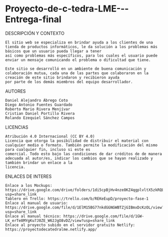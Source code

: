 # Proyecto-de-c-tedra-LME---Entrega-final

DESCRIPCIÓN Y CONTEXTO
	
	El sitio web se especializa en brindar ayuda a los clientes de una tienda de productos informáticos, le da solución a los problemas más básicos que un usuario pueda llegar a tener
	así como problemas más específicos, para los cuales el usuario puede enviar un mensaje comunicando el problema o dificultad que tiene. 
	
	Este sitio se desarrolló en un ambiente de buena comunicación y colaboración mutua, cada una de las partes que colaboraron en la creación de este sitio brindaron y recibieron ayuda
	por parte de los demás miembros del equipo desarrollador.

AUTORES

	Daniel Alejandro Ábrego Coto 
	Diego Antonio Fuentes Guardado 
	Roberto Mario Rivera Menjívar 
	Cristian Daniel Portillo Rivera
	Rolando Ezequiel Sánchez Campos

LICENCIAS

	Atribución 4.0 Internacional (CC BY 4.0)
	Licencia que otorga la posibilidad de distribuir el material con cualquier medio o formato. También permite la modificación del mismo para cualquier fin, incluso si este es 
	comercial. Todo esto bajo las condiciones de dar créditos de de manera adecuada al autor/es, indicar los cambios que se hayan realizado y también brindar un enlace a la 
	licencia.

ENLACES DE INTERES

	Enlace a los Mockups: https://drive.google.com/drive/folders/1di5cpBjHv4nze8KZ4qgplvltX5zkRQLT?usp=share_link
	Tablero en Trello: https://trello.com/b/REKeEupD/proyecto-fase-1
	Enlace al manual de usuario: https://drive.google.com/file/d/1ElM15BG77nkdGGNGWBTZjGIBmxDcKzOL/view?usp=share_link 
	Enlace al manual técnico: https://drive.google.com/file/d/1GW-LK_erTe8MYgKu7J8ZE_W62JgO8vDZ/view?usp=share_link 
	Enlace al proyecto subido en el servidor gratuito Netlify: https://proyectodecatedralme.netlify.app/
